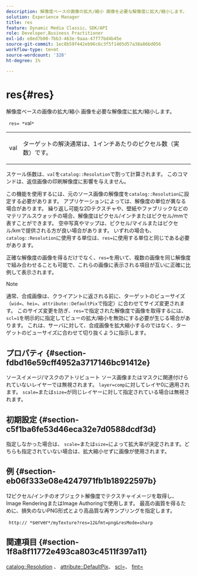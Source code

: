 ```yaml
---
description: 解像度ベースの画像の拡大/縮小 画像を必要な解像度に拡大/縮小します。
solution: Experience Manager
title: res
feature: Dynamic Media Classic、SDK/API
role: Developer,Business Practitioner
exl-id: e8ed7b00-7bb3-463e-9aaa-47f77bd4b45e
source-git-commit: 1ec8b59f442eb96c6c3f5f1405d57a38a86bd056
workflow-type: tm+mt
source-wordcount: '328'
ht-degree: 1%

---
```


# res{#res}

解像度ベースの画像の拡大/縮小 画像を必要な解像度に拡大/縮小します。

` res= *`val`*`

<table id="simpletable_E69F3709266749C4A165C90FF18FF5AA"> 
 <tr class="strow"> 
  <td class="stentry"> <p> <span class="varname"> val  </span> </p> </td> 
  <td class="stentry"> <p>ターゲットの解決通常は、1インチあたりのピクセル数（実数）です。 </p> </td> 
 </tr> 
</table>

スケール係数は、*`val`*&#x200B;を`catalog::Resolution`で割って計算されます。 このコマンドは、返信画像の印刷解像度に影響を与えません。

この機能を使用するには、元のソース画像の解像度を`catalog::Resolution`に設定する必要があります。 アプリケーションによっては、解像度の単位が異なる場合があります。 繰り返し可能な2Dテクスチャや、壁紙やファブリックなどのマテリアルスウォッチの場合、解像度はピクセル/インチまたはピクセル/mmで表すことができます。 空中写真やマップは、ピクセル/マイルまたはピクセル/kmで提供される方が良い場合があります。 いずれの場合も、`catalog::Resolution`に使用する単位は、`res=`に使用する単位と同じである必要があります。

正確な解像度の画像を得るだけでなく、`res=`を用いて、複数の画像を同じ解像度で組み合わせることも可能で、これらの画像に表示される項目が互いに正確に比例して表示されます。

>[!NOTE]
>
>通常、合成画像は、クライアントに返される前に、ターゲットのビューサイズ（`wid=`、`hei=`、`attribute::DefaultPix`で指定）に合わせてサイズ変更されます。 このサイズ変更を防ぎ、`res=`で指定された解像度で画像を取得するには、`scl=1`を明示的に指定してビューの拡大/縮小を無効にする必要が生じる場合があります。 これは、サーバに対して、合成画像を拡大縮小するのではなく、ターゲットのビューサイズに合わせて切り抜くように指示します。

## プロパティ {#section-fdbd16e59cff4952a3717146bc91412e}

ソースイメージ/マスクのアトリビュート ソース画像またはマスクに関連付けられていないレイヤーでは無視されます。 `layer=comp`に対してレイヤ0に適用されます。 `scale=`または`size=`が同じレイヤーに対して指定されている場合は無視されます。

## 初期設定 {#section-c5f1ba6fe53d46eca32e7d0588dcdf3d}

指定しなかった場合は、 `scale=`または`size=`によって拡大率が決定されます。どちらも指定されていない場合は、拡大縮小せずに画像が使用されます。

## 例 {#section-eb06f333e08e4247971fb1b18922597b}

12ピクセル/インチのオブジェクト解像度でテクスチャイメージを取得し、Image RenderingまたはImage Authoringで使用します。 最高の画質を得るために、損失のないPNG形式とより高品質な再サンプリングを指定します。

` http:// *`server`*/myTexture?res=12&fmt=png&resMode=sharp`

## 関連項目 {#section-1f8a8f11772e493ca803c4511f397a11}

[catalog::Resolution](../../../../../is-api/image-catalog/image-serving-api-ref/c-image-catalog-reference/c-image-svg-data-reference/c-image-data-reference/r-resolution-cat.md#reference-de489f5f36b64bd0831749546f8728e1) 、 [attribute::DefaultPix](../../../../../is-api/image-catalog/image-serving-api-ref/c-image-catalog-reference/c-attributes-reference/r-defaultpix.md#reference-996b2c22b30f4fd9b970c84063306df1)、 [scl=](../../../../../is-api/http-ref/image-serving-api-ref/c-http-protocol-reference/c-command-reference/r-scl.md#reference-b2a74e493d0d407e98fe350551ba3fcc)、 [fmt=](../../../../../is-api/http-ref/image-serving-api-ref/c-http-protocol-reference/c-command-reference/r-is-http-fmt.md#reference-cdf10043423b45ba9fe15157fb3ae37a)
